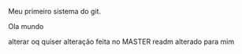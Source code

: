 Meu primeiro sistema do git.

Ola mundo

alterar oq quiser
alteração feita no MASTER
readm alterado para mim 